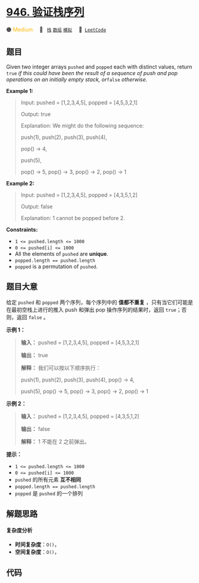 # [946. 验证栈序列](https://leetcode.com/problems/validate-stack-sequences)

🟠 <font color=#ffb800>Medium</font>&emsp; 🔖&ensp; [`栈`](/outline/tag/stack.md) [`数组`](/outline/tag/array.md) [`模拟`](/outline/tag/simulation.md)&emsp; 🔗&ensp;[`LeetCode`](https://leetcode.com/problems/validate-stack-sequences)

## 题目

Given two integer arrays `pushed` and `popped` each with distinct values,
return `true` _if this could have been the result of a sequence of push and
pop operations on an initially empty stack, or_`false` _otherwise._



**Example 1:**

> Input: pushed = [1,2,3,4,5], popped = [4,5,3,2,1]
> 
> Output: true
> 
> Explanation: We might do the following sequence:
> 
> push(1), push(2), push(3), push(4),
> 
> pop() -> 4,
> 
> push(5),
> 
> pop() -> 5, pop() -> 3, pop() -> 2, pop() -> 1

**Example 2:**

> Input: pushed = [1,2,3,4,5], popped = [4,3,5,1,2]
> 
> Output: false
> 
> Explanation: 1 cannot be popped before 2.

**Constraints:**

  * `1 <= pushed.length <= 1000`
  * `0 <= pushed[i] <= 1000`
  * All the elements of `pushed` are **unique**.
  * `popped.length == pushed.length`
  * `popped` is a permutation of `pushed`.


## 题目大意

给定 `pushed` 和 `popped` 两个序列，每个序列中的 **值都不重复** ，只有当它们可能是在最初空栈上进行的推入 push 和弹出 pop
操作序列的结果时，返回 `true`；否则，返回 `false` 。



**示例 1：**

> 
> 
> 
> 
> 
> **输入：** pushed = [1,2,3,4,5], popped = [4,5,3,2,1]
> 
> **输出：** true
> 
> **解释：** 我们可以按以下顺序执行：
> 
> push(1), push(2), push(3), push(4), pop() -> 4,
> 
> push(5), pop() -> 5, pop() -> 3, pop() -> 2, pop() -> 1
> 
> 

**示例 2：**

> 
> 
> 
> 
> 
> **输入：** pushed = [1,2,3,4,5], popped = [4,3,5,1,2]
> 
> **输出：** false
> 
> **解释：** 1 不能在 2 之前弹出。
> 
> 



**提示：**

  * `1 <= pushed.length <= 1000`
  * `0 <= pushed[i] <= 1000`
  * `pushed` 的所有元素 **互不相同**
  * `popped.length == pushed.length`
  * `popped` 是 `pushed` 的一个排列


## 解题思路

#### 复杂度分析

- **时间复杂度**：`O()`，
- **空间复杂度**：`O()`，

## 代码

```javascript

```